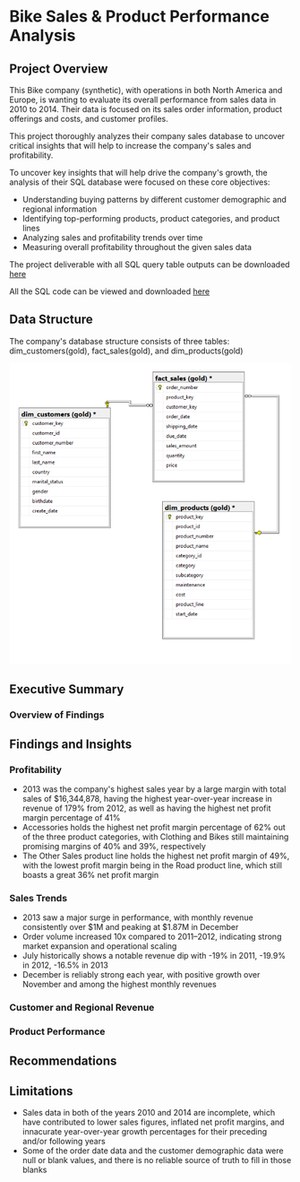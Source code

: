# Bike Sales & Product Performance Analysis

## Project Overview

This Bike company (synthetic), with operations in both North America and Europe, is wanting to evaluate its overall performance from sales data in 2010 to 2014. Their data is focused on its sales order information, product offerings and costs, and customer profiles. 

This project thoroughly analyzes their company sales database to uncover critical insights that will help to increase the company's sales and profitability. 

To uncover key insights that will help drive the company's growth, the analysis of their SQL database were focused on these core objectives:

  - Understanding buying patterns by different customer demographic and regional information
  - Identifying top-performing products, product categories, and product lines
  - Analyzing sales and profitability trends over time
  - Measuring overall profitability throughout the given sales data

The project deliverable with all SQL query table outputs can be downloaded [here](https://github.com/pjmaninang/Bike-Sales-SQL-Analysis-Project/blob/main/Project%20Deliverable.xlsx)

All the SQL code can be viewed and downloaded [here](https://github.com/pjmaninang/Bike-Sales-SQL-Analysis-Project/blob/main/BikeSales%20SQL%20Analysis.sql)

## Data Structure

The company's database structure consists of three tables: dim_customers(gold), fact_sales(gold), and dim_products(gold)

![Database Schema](https://github.com/pjmaninang/Bike-Sales-SQL-Analysis-Project/blob/main/Database%20Schema.png?raw=true)

## Executive Summary

### Overview of Findings

## Findings and Insights

### Profitability

- 2013 was the company's highest sales year by a large margin with total sales of $16,344,878, having the highest year-over-year increase in revenue of 179% from 2012, as well as having the highest net profit margin percentage of 41%
- Accessories holds the highest net profit margin percentage of 62% out of the three product categories, with Clothing and Bikes still maintaining promising margins of 40% and 39%, respectively
- The Other Sales product line holds the highest net profit margin of 49%, with the lowest profit margin being in the Road product line, which still boasts a great 36% net profit margin 

### Sales Trends

- 2013 saw a major surge in performance, with monthly revenue consistently over $1M and peaking at $1.87M in December
- Order volume increased 10x compared to 2011–2012, indicating strong market expansion and operational scaling
- July historically shows a notable revenue dip with -19% in 2011, -19.9% in 2012, -16.5% in 2013
- December is reliably strong each year, with positive growth over November and among the highest monthly revenues

### Customer and Regional Revenue

### Product Performance

## Recommendations

## Limitations
- Sales data in both of the years 2010 and 2014 are incomplete, which have contributed to lower sales figures, inflated net profit margins, and innacurate year-over-year growth percentages for their preceding and/or following years
- Some of the order date data and the customer demographic data were null or blank values, and there is no reliable source of truth to fill in those blanks

